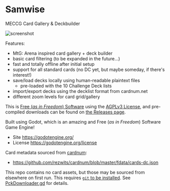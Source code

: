 # Samwise
MECCG Card Gallery &amp; Deckbuilder

![screenshot](https://user-images.githubusercontent.com/18179992/155857321-aa5e0913-bb10-45e8-9468-303b8769538b.png)

Features:
- MtG: Arena inspired card gallery + deck builder
- basic card filtering (to be expanded in the future...)
- fast and totally offline after initial setup
- support for all standard cards (no DC yet, but maybe someday, if there's interest!)
- save/load decks locally using human-readable plaintext files
  - pre-loaded with the 10 Challenge Deck lists
- import/export decks using the decklist format from cardnum.net
- different zoom levels for card grid/gallery

This is [Free (_as in Freedom_) Software](https://www.gnu.org/philosophy/free-sw.en.html) using the [AGPLv3 License](./LICENSE.md#gnu-affero-general-public-license), and pre-compiled downloads can be found on [the Releases page](https://github.com/SylvanSign/samwise/releases).

Built using Godot, which is an amazing and Free (_as in Freedom_) Software Game Engine!
- Site https://godotengine.org/
- License https://godotengine.org/license

Card metadata sourced from [cardnum](https://github.com/rezwits/cardnum):
- https://github.com/rezwits/cardnum/blob/master/fdata/cards-dc.json

This repo contains no card assets, but those may be sourced from elsewhere on first run. This requires [`git` to be installed](https://github.com/git-guides/install-git#install-git). See [PckDownloader.gd](./scenes/PckDownloader.gd) for details.
